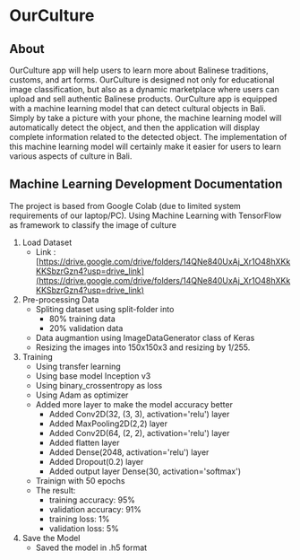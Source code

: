 # OurCulture
About
--
OurCulture app will help users to learn more about Balinese traditions, customs, and art forms. OurCulture is designed not only for educational image classification, but also as a dynamic marketplace where users can upload and sell authentic Balinese products. OurCulture app is equipped with a machine learning model that can detect cultural objects in Bali. Simply by take a picture with your phone, the machine learning model will automatically detect the object, and then the application will display complete information related to the detected object. The implementation of this machine learning model will certainly make it easier for users to learn various aspects of culture in Bali.


Machine Learning Development Documentation
--
The project is based from Google Colab (due to limited system requirements of our laptop/PC). Using Machine Learning with TensorFlow as framework to classify the image of culture

1. Load Dataset
   - Link : [https://drive.google.com/drive/folders/14QNe840UxAj_Xr1O48hXKkKKSbzrGzn4?usp=drive_link](https://drive.google.com/drive/folders/14QNe840UxAj_Xr1O48hXKkKKSbzrGzn4?usp=drive_link)
2. Pre-processing Data
   - Spliting dataset using split-folder into
       - 80% training data
       - 20% validation data
    - Data augmantion using ImageDataGenerator class of Keras
    - Resizing the images into 150x150x3 and resizing by 1/255.
4. Training
   - Using transfer learning
   - Using base model Inception v3
   - Using binary_crossentropy as loss
   - Using Adam as optimizer
   - Added more layer to make the model accuracy better
      - Added Conv2D(32, (3, 3), activation='relu') layer
      - Added MaxPooling2D(2,2) layer
      - Added Conv2D(64, (2, 2), activation='relu') layer
      - Added flatten layer
      - Added Dense(2048, activation='relu') layer
      - Added Dropout(0.2) layer
      - Added output layer Dense(30, activation='softmax')
    - Trainign with 50 epochs
    - The result:
        - training accuracy: 95%
        - validation accuracy: 91%
        - training loss: 1%
        - validation loss: 5%
6. Save the Model
   - Saved the model in .h5 format
